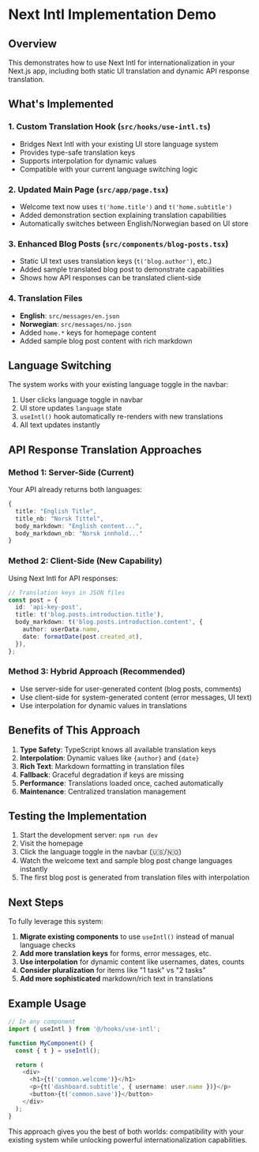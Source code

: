 # Next Intl Implementation Demo

## Overview

This demonstrates how to use Next Intl for internationalization in your Next.js app, including both static UI translation and dynamic API response translation.

## What's Implemented

### 1. Custom Translation Hook (`src/hooks/use-intl.ts`)

- Bridges Next Intl with your existing UI store language system
- Provides type-safe translation keys
- Supports interpolation for dynamic values
- Compatible with your current language switching logic

### 2. Updated Main Page (`src/app/page.tsx`)

- Welcome text now uses `t('home.title')` and `t('home.subtitle')`
- Added demonstration section explaining translation capabilities
- Automatically switches between English/Norwegian based on UI store

### 3. Enhanced Blog Posts (`src/components/blog-posts.tsx`)

- Static UI text uses translation keys (`t('blog.author')`, etc.)
- Added sample translated blog post to demonstrate capabilities
- Shows how API responses can be translated client-side

### 4. Translation Files

- **English**: `src/messages/en.json`
- **Norwegian**: `src/messages/no.json`
- Added `home.*` keys for homepage content
- Added sample blog post content with rich markdown

## Language Switching

The system works with your existing language toggle in the navbar:

1. User clicks language toggle in navbar
2. UI store updates `language` state
3. `useIntl()` hook automatically re-renders with new translations
4. All text updates instantly

## API Response Translation Approaches

### Method 1: Server-Side (Current)

Your API already returns both languages:

```typescript
{
  title: "English Title",
  title_nb: "Norsk Tittel",
  body_markdown: "English content...",
  body_markdown_nb: "Norsk innhold..."
}
```

### Method 2: Client-Side (New Capability)

Using Next Intl for API responses:

```typescript
// Translation keys in JSON files
const post = {
  id: 'api-key-post',
  title: t('blog.posts.introduction.title'),
  body_markdown: t('blog.posts.introduction.content', {
    author: userData.name,
    date: formatDate(post.created_at),
  }),
};
```

### Method 3: Hybrid Approach (Recommended)

- Use server-side for user-generated content (blog posts, comments)
- Use client-side for system-generated content (error messages, UI text)
- Use interpolation for dynamic values in translations

## Benefits of This Approach

1. **Type Safety**: TypeScript knows all available translation keys
2. **Interpolation**: Dynamic values like `{author}` and `{date}`
3. **Rich Text**: Markdown formatting in translation files
4. **Fallback**: Graceful degradation if keys are missing
5. **Performance**: Translations loaded once, cached automatically
6. **Maintenance**: Centralized translation management

## Testing the Implementation

1. Start the development server: `npm run dev`
2. Visit the homepage
3. Click the language toggle in the navbar (🇺🇸/🇳🇴)
4. Watch the welcome text and sample blog post change languages instantly
5. The first blog post is generated from translation files with interpolation

## Next Steps

To fully leverage this system:

1. **Migrate existing components** to use `useIntl()` instead of manual language checks
2. **Add more translation keys** for forms, error messages, etc.
3. **Use interpolation** for dynamic content like usernames, dates, counts
4. **Consider pluralization** for items like "1 task" vs "2 tasks"
5. **Add more sophisticated** markdown/rich text in translations

## Example Usage

```typescript
// In any component
import { useIntl } from '@/hooks/use-intl';

function MyComponent() {
  const { t } = useIntl();

  return (
    <div>
      <h1>{t('common.welcome')}</h1>
      <p>{t('dashboard.subtitle', { username: user.name })}</p>
      <button>{t('common.save')}</button>
    </div>
  );
}
```

This approach gives you the best of both worlds: compatibility with your existing system while unlocking powerful internationalization capabilities.
